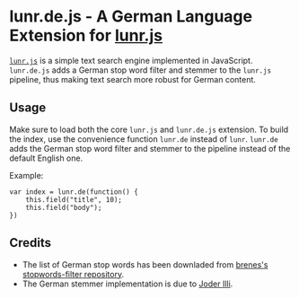 lunr.de.js - A German Language Extension for [lunr.js](http://lunrjs.com/)
==========================================================================

[`lunr.js`](http://lunrjs.com/) is a simple text search engine implemented in JavaScript.
`lunr.de.js` adds a German stop word filter and stemmer to the `lunr.js` pipeline,
thus making text search more robust for German content.

Usage
-----

Make sure to load both the core `lunr.js` and `lunr.de.js` extension.
To build the index, use the convenience function `lunr.de` instead of `lunr`.
`lunr.de` adds the German stop word filter and stemmer to the pipeline
instead of the default English one.

Example:

	var index = lunr.de(function() {
		this.field("title", 10);
		this.field("body");
	})

Credits
-------

* The list of German stop words has been downladed from [brenes's stopwords-filter repository](https://github.com/brenes/stopwords-filter).
* The German stemmer implementation is due to [Joder Illi](https://github.com/lambdafu/porter-stemmer/blob/master/german.js).